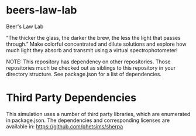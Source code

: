 beers-law-lab
=============

Beer's Law Lab

“The thicker the glass, the darker the brew, the less the light that passes through.”
Make colorful concentrated and dilute solutions and explore
how much light they absorb and transmit using a virtual spectrophotometer!

NOTE: This repository has dependency on other repositories. Those repositories
much be checked out as siblings to this repository in your directory structure.
See package.json for a list of dependencies.

Third Party Dependencies
=============

This simulation uses a number of third party libraries, which are enumerated in package.json.
The dependencies and corresponding licenses are available in: https://github.com/phetsims/sherpa